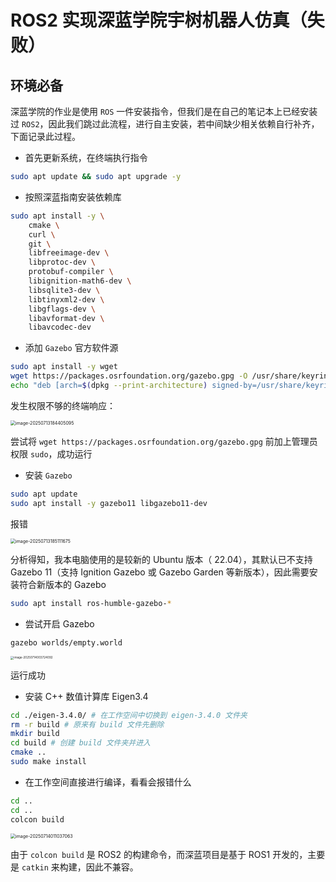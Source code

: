 # ROS2 实现深蓝学院宇树机器人仿真（失败）

## 环境必备

 深蓝学院的作业是使用 `ROS` 一件安装指令，但我们是在自己的笔记本上已经安装过 `ROS2`，因此我们跳过此流程，进行自主安装，若中间缺少相关依赖自行补齐，下面记录此过程。

- 首先更新系统，在终端执行指令

```bash
sudo apt update && sudo apt upgrade -y
```

- 按照深蓝指南安装依赖库

```bash
sudo apt install -y \
    cmake \
    curl \
    git \
    libfreeimage-dev \
    libprotoc-dev \
    protobuf-compiler \
    libignition-math6-dev \
    libsqlite3-dev \
    libtinyxml2-dev \
    libgflags-dev \
    libavformat-dev \
    libavcodec-dev
```

- 添加 `Gazebo` 官方软件源

```bash
sudo apt install -y wget
wget https://packages.osrfoundation.org/gazebo.gpg -O /usr/share/keyrings/pkgs-osrf-archive-keyring.gpg
echo "deb [arch=$(dpkg --print-architecture) signed-by=/usr/share/keyrings/pkgs-osrf-archive-keyring.gpg] http://packages.osrfoundation.org/gazebo/ubuntu-stable $(lsb_release -cs) main" | sudo tee /etc/apt/sources.list.d/gazebo-stable.list > /dev/null
```

发生权限不够的终端响应：

<img src="/home/bohao/.config/Typora/typora-user-images/image-20250713184405095.png" alt="image-20250713184405095" style="zoom: 50%;" />

尝试将 `wget https://packages.osrfoundation.org/gazebo.gpg` 前加上管理员权限 `sudo`，成功运行

- 安装 `Gazebo` 

```bash
sudo apt update
sudo apt install -y gazebo11 libgazebo11-dev
```

报错

<img src="/home/bohao/.config/Typora/typora-user-images/image-20250713185111675.png" alt="image-20250713185111675" style="zoom:50%;" />

分析得知，我本电脑使用的是较新的 Ubuntu 版本（ 22.04），其默认已不支持 Gazebo 11（支持 Ignition Gazebo 或 Gazebo Garden 等新版本），因此需要安装符合新版本的 Gazebo

```bash
sudo apt install ros-humble-gazebo-*
```

- 尝试开启 Gazebo

```bash
gazebo worlds/empty.world
```

<img src="/home/bohao/.config/Typora/typora-user-images/image-20250714003724092.png" alt="image-20250714003724092" style="zoom:33%;" />

运行成功

- 安装 C++ 数值计算库 Eigen3.4 

```bash
cd ./eigen-3.4.0/ # 在工作空间中切换到 eigen-3.4.0 文件夹
rm -r build # 原来有 build 文件先删除
mkdir build
cd build # 创建 build 文件夹并进入
cmake ..
sudo make install
```

- 在工作空间直接进行编译，看看会报错什么

```bash
cd ..
cd ..
colcon build
```

<img src="/home/bohao/.config/Typora/typora-user-images/image-20250714011037063.png" alt="image-20250714011037063" style="zoom: 50%;" />

由于 `colcon build` 是 ROS2 的构建命令，而深蓝项目是基于 ROS1 开发的，主要是 `catkin` 来构建，因此不兼容。
